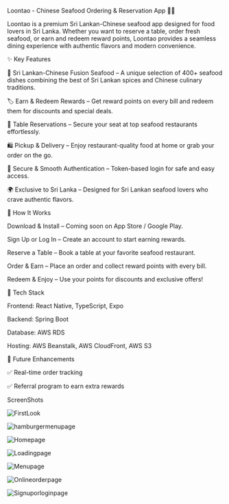 Loontao - Chinese Seafood Ordering & Reservation App 🦞🍜

Loontao is a premium Sri Lankan-Chinese seafood app designed for food lovers in Sri Lanka. Whether you want to reserve a table, order fresh seafood, or earn and redeem reward points, Loontao provides a seamless dining experience with authentic flavors and modern convenience.





✨ Key Features

🦐 Sri Lankan-Chinese Fusion Seafood – A unique selection of 400+ seafood dishes combining the best of Sri Lankan spices and Chinese culinary traditions.

🏷️ Earn & Redeem Rewards – Get reward points on every bill and redeem them for discounts and special deals.

📅 Table Reservations – Secure your seat at top seafood restaurants effortlessly.

🛍️ Pickup & Delivery – Enjoy restaurant-quality food at home or grab your order on the go.

🔐 Secure & Smooth Authentication – Token-based login for safe and easy access.

🌍 Exclusive to Sri Lanka – Designed for Sri Lankan seafood lovers who crave authentic flavors.







📲 How It Works

Download & Install – Coming soon on App Store / Google Play.

Sign Up or Log In – Create an account to start earning rewards.

Reserve a Table – Book a table at your favorite seafood restaurant.

Order & Earn – Place an order and collect reward points with every bill.

Redeem & Enjoy – Use your points for discounts and exclusive offers!





🚀 Tech Stack

Frontend: React Native, TypeScript, Expo

Backend: Spring Boot

Database: AWS RDS

Hosting: AWS Beanstalk, AWS CloudFront, AWS S3






🔮 Future Enhancements

✅ Real-time order tracking

✅ Referral program to earn extra rewards


ScreenShots



![FirstLook](https://github.com/user-attachments/assets/026dcabe-79d2-4bd4-8aa5-1651aab04ab2)

![hamburgermenupage](https://github.com/user-attachments/assets/11d2e2cb-40cd-448d-870c-614569b3d6cd)

![Homepage](https://github.com/user-attachments/assets/5027f40d-8d9d-4656-940d-d639e7d56970)

![Loadingpage](https://github.com/user-attachments/assets/6967b0a2-39aa-4d8c-aab1-51f33b9aef27)

![Menupage](https://github.com/user-attachments/assets/968aabc9-f771-410a-ade0-0f919241cb54)

![Onlineorderpage](https://github.com/user-attachments/assets/9bb81c35-d68e-48fd-be0b-92dcf2a0161f)

![Signuporloginpage](https://github.com/user-attachments/assets/d51ede8a-ab0c-43f0-91b5-73c569b80d12)



